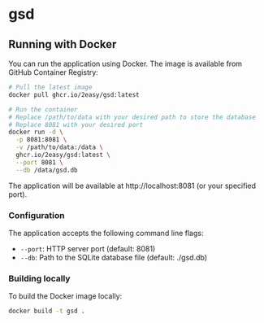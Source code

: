 # gsd

## Running with Docker

You can run the application using Docker. The image is available from GitHub Container Registry:

```bash
# Pull the latest image
docker pull ghcr.io/2easy/gsd:latest

# Run the container
# Replace /path/to/data with your desired path to store the database
# Replace 8081 with your desired port
docker run -d \
  -p 8081:8081 \
  -v /path/to/data:/data \
  ghcr.io/2easy/gsd:latest \
  --port 8081 \
  --db /data/gsd.db
```

The application will be available at http://localhost:8081 (or your specified port).

### Configuration

The application accepts the following command line flags:

- `--port`: HTTP server port (default: 8081)
- `--db`: Path to the SQLite database file (default: ./gsd.db)

### Building locally

To build the Docker image locally:

```bash
docker build -t gsd .
```